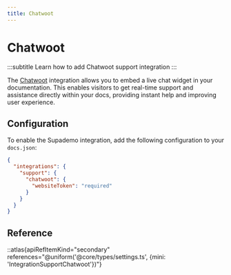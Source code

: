 ```yaml
---
title: Chatwoot
---
```


# Chatwoot
:::subtitle
Learn how to add Chatwoot support integration
:::

The [Chatwoot](https://chatwoot.com) integration allows you to embed a live chat widget in your documentation. This enables visitors to get real-time support and assistance directly within your docs, providing instant help and improving user experience.

## Configuration

To enable the Supademo integration, add the following configuration to your `docs.json`:

```json
{
  "integrations": {
    "support": {
      "chatwoot": {
        "websiteToken": "required"
      }
    }
  }
}
```

## Reference
::atlas{apiRefItemKind="secondary" references="@uniform('@core/types/settings.ts', {mini: 'IntegrationSupportChatwoot'})"}

